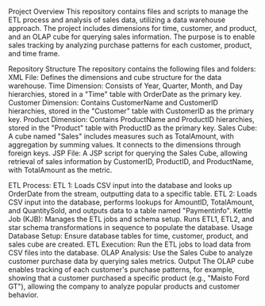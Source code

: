 Project Overview
This repository contains files and scripts to manage the ETL process and analysis of sales data, utilizing a data warehouse approach. The project includes dimensions for time, customer, and product, and an OLAP cube for querying sales information. The purpose is to enable sales tracking by analyzing purchase patterns for each customer, product, and time frame.

Repository Structure
The repository contains the following files and folders:
XML File: Defines the dimensions and cube structure for the data warehouse.
Time Dimension: Consists of Year, Quarter, Month, and Day hierarchies, stored in a "Time" table with OrderDate as the primary key.
Customer Dimension: Contains CustomerName and CustomerID hierarchies, stored in the "Customer" table with CustomerID as the primary key.
Product Dimension: Contains ProductName and ProductID hierarchies, stored in the "Product" table with ProductID as the primary key.
Sales Cube: A cube named "Sales" includes measures such as TotalAmount, with aggregation by summing values. It connects to the dimensions through foreign keys.
JSP File: A JSP script for querying the Sales Cube, allowing retrieval of sales information by CustomerID, ProductID, and ProductName, with TotalAmount as the metric.

ETL Process:
ETL 1: Loads CSV input into the database and looks up OrderDate from the stream, outputting data to a specific table.
ETL 2: Loads CSV input into the database, performs lookups for AmountID, TotalAmount, and QuantitySold, and outputs data to a table named "Paymentinfo".
Kettle Job (KJB): Manages the ETL jobs and schema setup.
Runs ETL1, ETL2, and star schema transformations in sequence to populate the database.
Usage
Database Setup: Ensure database tables for time, customer, product, and sales cube are created.
ETL Execution: Run the ETL jobs to load data from CSV files into the database.
OLAP Analysis: Use the Sales Cube to analyze customer purchase data by querying sales metrics.
Output
The OLAP cube enables tracking of each customer's purchase patterns, for example, showing that a customer purchased a specific product (e.g., "Maisto Ford GT"), allowing the company to analyze popular products and customer behavior.
